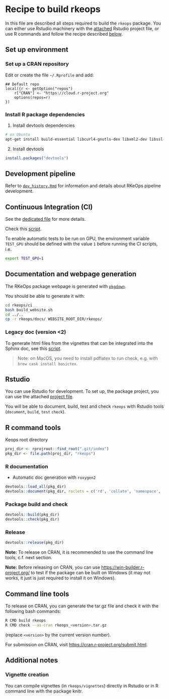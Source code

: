 # Recipe to build rkeops

In this file are described all steps required to build the `rkeops` package. 
You can either use Rstudio machinery with the [attached](#rstudio) Rstudio 
project file, or use R commands and follow the recipe described 
[below](#r-command-tools).

## Set up environment

### Set up a CRAN repository

Edit or create the file `~/.Rprofile` and add:
```
## Default repo
local({r <- getOption("repos")
    r["CRAN"] <- "https://cloud.r-project.org" 
    options(repos=r)
})
```

### Install R package dependencies

1. Install devtools dependencies
```bash
# on Ubuntu
apt-get install build-essential libcurl4-gnutls-dev libxml2-dev libssl-dev
```

2. Install devtools
```R
install.packages("devtools")
```

## Development pipeline

Refer to [`dev_history.Rmd`](dev_history.Rmd) for information and details about RKeOps pipeline development.

## Continuous Integration (CI)

See the [dedicated file](./ci/README.md) for more details.

Check this [script](./ci/run_ci.sh).

To enable automatic tests to be run on GPU, the environment variable `TEST_GPU` 
should be defined with the value `1` before running the CI scripts, i.e.
```bash
export TEST_GPU=1
```

## Documentation and webpage generation

The RKeOps package webpage is generated with [`pkgdown`](https://pkgdown.r-lib.org/).

You should be able to generate it with:

```bash
cd rkeops/ci
bash build_website.sh
cd ../..
cp -r rkeops/docs/ WEBSITE_ROOT_DIR/rkeops/
```

### Legacy doc (version <2)

To generate html files from the vignettes that can be integrated into the 
Sphinx doc, see this [script](./ci/html2doc.sh).

> Note: on MacOS, you need to install pdflatex to run check, e.g. with `brew cask install basictex`.


## Rstudio

You can use Rstudio for development. To set up, the package project,
you can use the attached [project file](../keops.Rproj).

You will be able to document, build, test and check `rkeops` with 
Rstudio tools (`document`, `build`, `test` `check`).

## R command tools

Keops root directory
```R
proj_dir <- rprojroot::find_root(".git/index")
pkg_dir <- file.path(proj_dir, "rkeops")
```

### R documentation

* Automatic doc generation with `roxygen2`
```R
devtools::load_all(pkg_dir)
devtools::document(pkg_dir, roclets = c('rd', 'collate', 'namespace', 'vignette'))
```

### Package build and check

```R
devtools::build(pkg_dir)
devtools::check(pkg_dir)
```

### Release

```R
devtools::release(pkg_dir)
```

**Note:** To release on CRAN, it is recommended to use the command line tools, c.f. next section.

**Note:** Before releasing on CRAN, you can use <https://win-builder.r-project.org/> to test if the package can be built on Windows (it may not works, it just is just required to install it on Windows).

## Command line tools

To release on CRAN, you can generate the tar.gz file and check it with the following bash commands:
```bash
R CMD build rkeops
R CMD check --as-cran rkeops_<version>.tar.gz
```
(replace `<version>` by the current version number).

For submission on CRAN, visit <https://cran.r-project.org/submit.html>.


## Additional notes

### Vignette creation

You can compile vignettes (in `rkeops/vignettes`) directly in Rstudio or 
in R command line with the package knitr.
